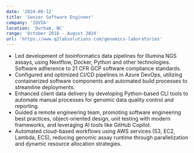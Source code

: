 ```yaml
---
date: '2024-08-12'
title: 'Senior Software Engineer'
company: 'IQVIA'
location: 'Durham, NC'
range: 'October 2018 - August 2024'
url: 'https://www.q2labsolutions.com/genomics-laboratories'
---
```


- Led development of bioinformatics data pipelines for Illumina NGS assays, using Nextflow, Docker, Python and other technologies. Software adherence to 21 CFR GCP software compliance standards. 
- Configured and optimized CI/CD pipelines in Azure DevOps, utilizing containerized software components and automated build processes to streamline deployments.
- Enhanced client data delivery by developing Python-based CLI tools to automate manual processes for genomic data quality control and reporting.
- Guided a remote engineering team, promoting software engineering best practices, object-oriented design, unit testing with modern frameworks, and leveraging AI tools like GitHub Copilot.
- Automated cloud-based workflows using AWS services (S3, EC2, Lambda, ECS), reducing genomic assay runtime through parallelization and dynamic resource allocation strategies.


